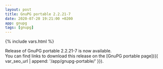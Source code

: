 ```yaml
---
layout: post
title: GnuPG portable 2.2.21-7
date: 2020-07-20 19:21:00 +0200
app: gnupg
tags: [gnupg]
---
```

{% include vars.html %}

Release of GnuPG portable 2.2.21-7 is now available.<br />
You can find links to download this release on the [GnuPG portable page]({{ var_seo_url | append: '/app/gnupg-portable/' }}).
